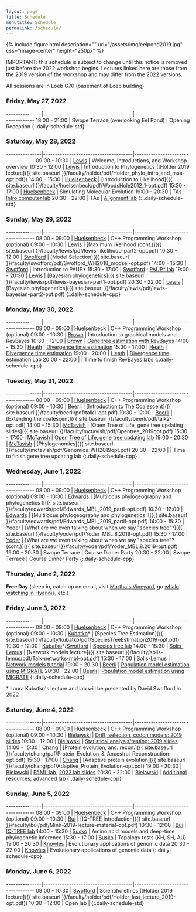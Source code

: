 ```yaml
---
layout: page
title: Schedule
menutitle: Schedule
permalink: /schedule/
---
```

{% include figure.html description="" url="/assets/img/eelpond2019.jpg" css="image-center" height="250px" %}

IMPORTANT: this schedule is subject to change until this notice is removed just before the 2022 workshop begins. 
Lectures linked here are those from the 2019 version of the workshop and may differ from the 2022 versions.

All sessions are in Loeb G70 (basement of Loeb building)

### Friday, May 27, 2022

---------------|--------------------------------------|-----------------------------------
 18:00 - 21:00 | Swope Terrace (overlooking Eel Pond) | Opening Reception
{:.daily-schedule-std}

### Saturday, May 28, 2022

---------------|--------------------------------------|-----------------------------------
 09:00 - 10:30 | [Lewis](/faculty-lewis/)             | Welcome, Introductions, and Workshop overview
 10:30 - 12:00 | [Lewis](/faculty-lewis/)             | Introduction to Phylogenetics ([Holder 2019 lecture]({{ site.baseurl }}/faculty/holder/pdf/Holder_phylo_intro_and_msa-opt.pdf))
 14:00 - 15:30 | [Huelsenbeck](/faculty-huelsenbeck/) | [Introduction to Likelihood]({{ site.baseurl }}/faculty/huelsenbeck/pdf/WoodsHole2012_1-opt.pdf)
 15:30 - 17:00 | [Huelsenbeck](/faculty-huelsenbeck/) | Simulating Molecular Evolution
 19:00 - 20:30 | TAs                                  | [Intro computer lab](/labs/intro/)
 20:30 - 22:00 | TAs                                  | [Alignment lab](/labs/alignment/)
{: .daily-schedule-std}

### Sunday, May 29, 2022

---------------|--------------------------------------|-----------------------------------
 08:00 - 09:00 | [Huelsenbeck](/faculty-huelsenbeck/) | C++ Programming Workshop (optional)
 09:00 - 10:30 | [Lewis](/faculty-lewis/)             | [Maximum likelihood (cont.)]({{ site.baseurl }}/faculty/lewis/pdf/lewis-likelihood-part2-opt.pdf)
 10:30 - 12:00 | [Swofford](/faculty-swofford/)       | [Model Selection]({{ site.baseurl }}/faculty/swofford/pdf/Swofford_WH2018_modsel-opt.pdf)
 14:00 - 15:30 | [Swofford](/faculty-swofford/)       | Introduction to PAUP*
 15:30 - 17:00 | [Swofford](/faculty-swofford/)       | [PAUP* lab](http://phylosolutions.com/paup-tutorial/)
 19:00 - 20:30 | [Lewis](/faculty-lewis/)             | [Bayesian phylogenetics]({{ site.baseurl }}/faculty/lewis/pdf/lewis-bayesian-part1-opt.pdf)
 20:30 - 22:00 | [Lewis](/faculty-lewis/)             | [Bayesian phylogenetics]({{ site.baseurl }}/faculty/lewis/pdf/lewis-bayesian-part2-opt.pdf)
{:.daily-schedule-cpp}
 
### Monday, May 30, 2022

---------------|--------------------------------------|-----------------------------------
 08:00 - 09:00 | [Huelsenbeck](/faculty-huelsenbeck)  | C++ Programming Workshop (optional)
 09:00 - 10:30 | [Brown](/faculty-brown/)             | Introduction to graphical models and RevBayes
 10:30 - 12:00 | [Brown](/faculty-brown/)             | [Gene tree estimation with RevBayes](https://revbayes.github.io/tutorials/ctmc/)
 14:00 - 15:30 | [Heath](/faculty-heath/)             | [Divergence time estimation](https://figshare.com/articles/Bayesian_Divergence-Time_Estimation_Lecture/6849005)
 15:30 - 17:00 | [Heath](/faculty-heath/)             | [Divergence time estimation](https://figshare.com/articles/Bayesian_Divergence-Time_Estimation_Lecture/6849005)
 19:00 - 20:00 | [Heath](/faculty-heath/)             | [Divergence time estimation Lab](https://revbayes.github.io/tutorials/fbd_simple)
 20:00 - 22:00 |                                      | Time to finish RevBayes labs
{:.daily-schedule-cpp}

### Tuesday, May 31, 2022

---------------|--------------------------------------|-----------------------------------
 08:00 - 09:00 | [Huelsenbeck](/faculty-huelsenbeck/) | C++ Programming Workshop (optional)
 09:00 - 10:30 | [Beerli](/faculty-beerli/)           | [Introduction to The Coalescent]({{ site.baseurl }}/faculty/beerli/pdf/talk1-opt.pdf)
 10:30 - 12:00 | [Beerli](/faculty-beerli/)           | [Extending the coalescent]({{ site.baseurl }}/faculty/beerli/pdf/talk2-opt.pdf) 
 14:00 - 15:30 | [McTavish](/faculty-mctavish/)       | [Open Tree of Life, gene tree updating slides]({{ site.baseurl }}/faculty/mctavish/pdf/Opentree_2019opt.pdf)
 15:30 - 17:00 | [McTavish](/faculty-mctavish/)       | [Open Tree of Life, gene tree updating lab](https://github.com/snacktavish/Mole2019/blob/master/TreeComparison.md)
 19:00 - 20:30 | [McTavish](/faculty-mctavish/)       | [Phylogenomics]({{ site.baseurl }}/faculty/mctavish/pdf/Genomics_WH2019opt.pdf)
 20:30 - 22:00 |                                      | Time to finish gene tree updating lab
{:.daily-schedule-cpp}

### Wednesday, June 1, 2022

---------------|--------------------------------------|-----------------------------------
 08:00 - 09:00 | [Huelsenbeck](/faculty-huelsenbeck/) | C++ Programming Workshop (optional)
 09:00 - 10:30 | [Edwards](/faculty-edwards/)         | [Multilocus phylogeography and phylogenetics I]({{ site.baseurl }}/faculty/edwards/pdf/Edwards_MBL_2019_partI-opt.pdf)
 10:30 - 12:00 | [Edwards](/faculty-edwards/)         | [Multilocus phylogeography and phylogenetics II]({{ site.baseurl }}/faculty/edwards/pdf/Edwards_MBL_2019_partII-opt.pdf)
 14:00 - 15:30 | [Yoder](/faculty-yoder/)             | [What are we even talking about when we say "species tree"?]({{ site.baseurl }}/faculty/yoder/pdf/Yoder_MBL.8.2019-opt.pdf)
 15:30 - 17:00 | [Yoder](/faculty-yoder/)             | [What are we even talking about when we say "species tree"? (cont.)]({{ site.baseurl }}/faculty/yoder/pdf/Yoder_MBL.8.2019-opt.pdf)
 19:00 - 20:30 | Swope Terrace                        | Course Dinner Party
 20:30 - 22:00 | Swope Terrace                        | Course Dinner Party
{:.daily-schedule-cpp}

### Thursday, June 2, 2022

**Free Day** (sleep in, catch up on email, visit [Martha's Vineyard](https://mvol.com), go [whale watching in Hyannis](https://www.whales.net), etc.)

### Friday, June 3, 2022

---------------|--------------------------------------|-----------------------------------
 08:00 - 09:00 | [Huelsenbeck](/faculty-huelsenbeck/) | C++ Programming Workshop (optional)
 09:00 - 10:30 | [Kubatko](/faculty-kubatko/)*         | [Species Tree Estimation]({{ site.baseurl }}/faculty/kubatko/pdf/SpeciesTreeEstimation2019-opt.pdf)
 10:30 - 12:00 | [Kubatko](/faculty-kubatko/)*/[Swofford](/faculty-swofford/) | [Species tree lab](http://phylosolutions.com/tutorials/wh2019-svdq-astral/species-trees-tutorial.html)
 14:00 - 15:30 | [Solis-Lemus](/faculty-solis-lemus/) | [Network models lecture]({{ site.baseurl }}/faculty/solis-lemus/pdf/Talk-networks-mbl-opt.pdf)
 15:30 - 17:00 | [Solis-Lemus](/faculty-solis-lemus/) | [Network models tutorial](https://github.com/crsl4/PhyloNetworks.jl/wiki)
 19:00 - 20:30 | [Beerli](/faculty-beerli/)           | [Population model estimation using MIGRATE](http://peterbeerli.com/workshops/mbl/2018/tutorial/)
 20:30 - 22:00 | [Beerli](/faculty-beerli/)           | [Population model estimation using MIGRATE](http://peterbeerli.com/workshops/mbl/2018/tutorial/)
{:.daily-schedule-cpp}

\* Laura Kubatko's lecture and lab will be presented by David Swofford in 2022

### Saturday, June 4, 2022

---------------|--------------------------------------|-----------------------------------
 08:00 - 09:00 | [Huelsenbeck](/faculty-huelsenbeck/) | C++ Programming Workshop (optional)
 09:00 - 10:30 | [Bielawski](/faculty-bielawski/)     | [Drift, selection, codon models: 2019 slides](http://awarnach.mathstat.dal.ca/~joeb/PAML_lab/slides/WH2019_Parts1and2_handouts.pdf)
 10:30 - 12:00 | [Bielawski](/faculty-bielawski/)     | [Statistical analysis/testing: 2019 slides](http://awarnach.mathstat.dal.ca/~joeb/PAML_lab/slides/WH2019_Parts3and4_handouts.pdf)
 14:00 - 15:30 | [Chang](/faculty-chang/)             | [Protein evolution, anc. recon.]({{ site.baseurl }}/faculty/chang/pdf/Protein_Evolution_&_Ancestral_Reconstruction-opt.pdf)
 15:30 - 17:00 | [Chang](/faculty-chang/)             | [Adaptive protein evolution]({{ site.baseurl }}/faculty/chang/pdf/Adaptive_Protein_Evolution-opt.pdf)
 19:00 - 20:30 | [Bielawski](/faculty-bielawski/)     | [PAML lab](http://awarnach.mathstat.dal.ca/~joeb/PAML_lab/lab.html), [2022 lab slides](http://awarnach.mathstat.dal.ca/~joeb/PAML_lab/resources/pamlDEMO_MOLE2022_v2.pdf)
 20:30 - 22:00 | [Bielawski](/faculty-bielawski/)     | [Additional resources](http://awarnach.mathstat.dal.ca/~joeb/PAML_lab/Resources.html), [advanced lab](https://bitbucket.org/EvoWorks/protocol-inference-of-episodic-selection/downloads)
{:.daily-schedule-cpp}

### Sunday, June 5, 2022

---------------|--------------------------------------|-----------------------------------
 08:00 - 09:00 | [Huelsenbeck](/faculty-huelsenbeck/) | C++ Programming Workshop (optional)
 09:00 - 10:30 | [Bui](/faculty-bui/)                 | [IQ-TREE Introduction]({{ site.baseurl }}/faculty/bui/pdf/Minh-2019-lecture-material-opt.pdf)
 10:30 - 12:00 | [Bui](/faculty-bui/)                 | [IQ-TREE lab](http://www.iqtree.org/workshop/molevol2019) <!--, [tutorial solution]({{ site.baseurl }}/faculty/bui/pdf/Minh_2019_Tutorial-solutions-opt.pdf) -->
 14:00 - 15:30 | [Susko](/faculty-susko/)             | Amino acid models and deep-time phylogenetic inference <!-- ([Eme 2019 lecture]({{ site.baseurl }}/faculty/eme/pdf/Phylogenomics_EmeLaura_WoodsHole2019_4-opt.pdf)) -->
 15:30 - 17:00 | [Susko](/faculty-susko/)             | Topology tests (KH, SH, AU)
 19:00 - 20:30 | [Knowles](/faculty-knowles/)         | Evolutionary applications of genomic data
 20:30 - 22:00 | [Knowles](/faculty-knowles/)         | Evolutionary applications of genomic data
{:.daily-schedule-cpp}

### Monday, June 6, 2022

---------------|--------------------------------------|-----------------------------------
 09:00 - 10:30 | [Swofford](/faculty-swofford/)       | Scientific ethics ([Holder 2019 lecture]({{ site.baseurl }}/faculty/holder/pdf/Holder_last_lecture_2019-opt.pdf))
 10:30 - 12:00 | Open lab                             |
{:.daily-schedule-std}
     

     
